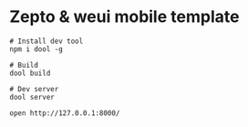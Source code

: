 Zepto & weui mobile template
===

```
# Install dev tool
npm i dool -g

# Build
dool build

# Dev server
dool server

open http://127.0.0.1:8000/
```

